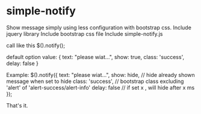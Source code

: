 # simple-notify
Show message simply using less configuration with bootstrap css.
Include jquery library
Include bootstrap css file
Include simple-notify.js

call like this
$().notify();

default option value: 
{
  text: "please wiat...",
  show: true,
  class: 'success',
  delay: false
}

Example: 
$().notify({
  text: "please wiat...",
  show: hide, // hide already shown message when set to hide
  class: 'success', // bootstrap class excluding 'alert' of 'alert-success/alert-info'
  delay: false // if set x , will hide after x ms
});


That's it.
